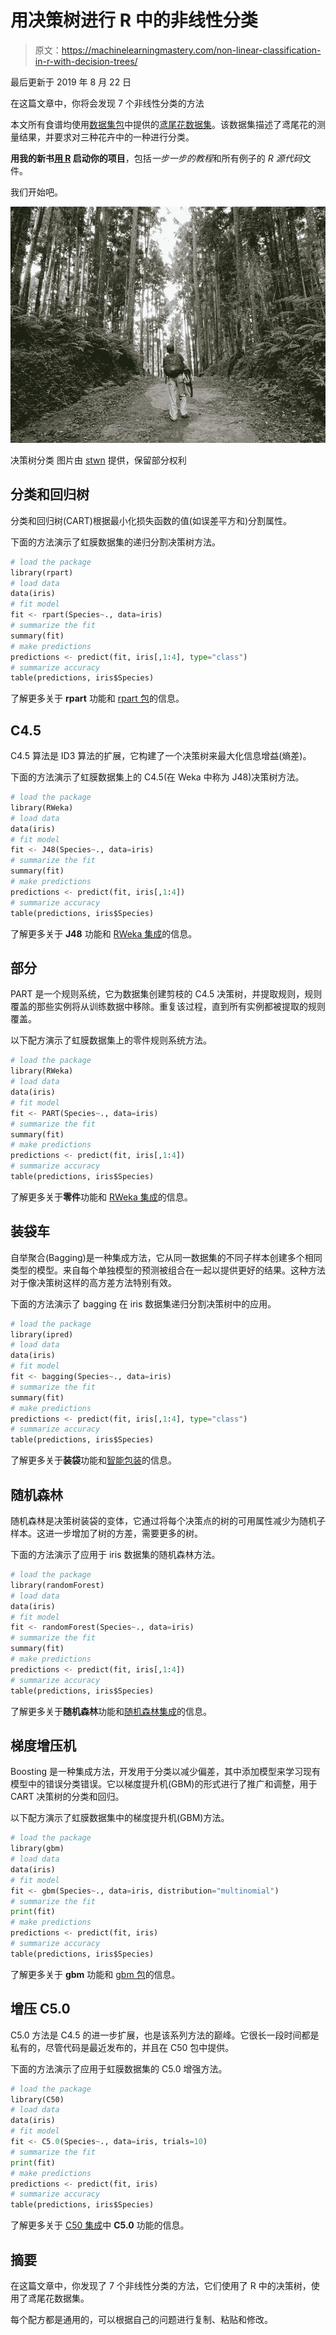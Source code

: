 # 用决策树进行 R 中的非线性分类

> 原文：<https://machinelearningmastery.com/non-linear-classification-in-r-with-decision-trees/>

最后更新于 2019 年 8 月 22 日

在这篇文章中，你将会发现 7 个非线性分类的方法

本文所有食谱均使用[数据集包](http://stat.ethz.ch/R-manual/R-patched/library/datasets/html/00Index.html)中提供的[鸢尾花数据集](http://stat.ethz.ch/R-manual/R-patched/library/datasets/html/iris.html)。该数据集描述了鸢尾花的测量结果，并要求对三种花卉中的一种进行分类。

**用我的新书[用 R](https://machinelearningmastery.com/machine-learning-with-r/) 启动你的项目**，包括*一步一步的教程*和所有例子的 *R 源代码*文件。

我们开始吧。

[![classification with decision trees](img/4cec4d88ec287c897967c86d177005a1.png)](https://machinelearningmastery.com/wp-content/uploads/2014/08/classification-with-decision-trees.jpg)

决策树分类
图片由 [stwn](https://www.flickr.com/photos/stwn/14508509530) 提供，保留部分权利

## 分类和回归树

分类和回归树(CART)根据最小化损失函数的值(如误差平方和)分割属性。

下面的方法演示了虹膜数据集的递归分割决策树方法。

```py
# load the package
library(rpart)
# load data
data(iris)
# fit model
fit <- rpart(Species~., data=iris)
# summarize the fit
summary(fit)
# make predictions
predictions <- predict(fit, iris[,1:4], type="class")
# summarize accuracy
table(predictions, iris$Species)
```

了解更多关于 **rpart** 功能和 [rpart 包](https://cran.r-project.org/web/packages/rpart/index.html)的信息。

## C4.5

C4.5 算法是 ID3 算法的扩展，它构建了一个决策树来最大化信息增益(熵差)。

下面的方法演示了虹膜数据集上的 C4.5(在 Weka 中称为 J48)决策树方法。

```py
# load the package
library(RWeka)
# load data
data(iris)
# fit model
fit <- J48(Species~., data=iris)
# summarize the fit
summary(fit)
# make predictions
predictions <- predict(fit, iris[,1:4])
# summarize accuracy
table(predictions, iris$Species)
```

了解更多关于 **J48** 功能和 [RWeka 集成](https://cran.r-project.org/web/packages/RWeka/index.html)的信息。

## 部分

PART 是一个规则系统，它为数据集创建剪枝的 C4.5 决策树，并提取规则，规则覆盖的那些实例将从训练数据中移除。重复该过程，直到所有实例都被提取的规则覆盖。

以下配方演示了虹膜数据集上的零件规则系统方法。

```py
# load the package
library(RWeka)
# load data
data(iris)
# fit model
fit <- PART(Species~., data=iris)
# summarize the fit
summary(fit)
# make predictions
predictions <- predict(fit, iris[,1:4])
# summarize accuracy
table(predictions, iris$Species)
```

了解更多关于**零件**功能和 [RWeka 集成](https://cran.r-project.org/web/packages/RWeka/index.html)的信息。

## 装袋车

自举聚合(Bagging)是一种集成方法，它从同一数据集的不同子样本创建多个相同类型的模型。来自每个单独模型的预测被组合在一起以提供更好的结果。这种方法对于像决策树这样的高方差方法特别有效。

下面的方法演示了 bagging 在 iris 数据集递归分割决策树中的应用。

```py
# load the package
library(ipred)
# load data
data(iris)
# fit model
fit <- bagging(Species~., data=iris)
# summarize the fit
summary(fit)
# make predictions
predictions <- predict(fit, iris[,1:4], type="class")
# summarize accuracy
table(predictions, iris$Species)
```

了解更多关于**装袋**功能和[智能包装](https://cran.r-project.org/web/packages/ipred/index.html)的信息。

## 随机森林

随机森林是决策树装袋的变体，它通过将每个决策点的树的可用属性减少为随机子样本。这进一步增加了树的方差，需要更多的树。

下面的方法演示了应用于 iris 数据集的随机森林方法。

```py
# load the package
library(randomForest)
# load data
data(iris)
# fit model
fit <- randomForest(Species~., data=iris)
# summarize the fit
summary(fit)
# make predictions
predictions <- predict(fit, iris[,1:4])
# summarize accuracy
table(predictions, iris$Species)
```

了解更多关于**随机森林**功能和[随机森林集成](https://cran.r-project.org/web/packages/randomForest/index.html)的信息。

## 梯度增压机

Boosting 是一种集成方法，开发用于分类以减少偏差，其中添加模型来学习现有模型中的错误分类错误。它以梯度提升机(GBM)的形式进行了推广和调整，用于 CART 决策树的分类和回归。

以下配方演示了虹膜数据集中的梯度提升机(GBM)方法。

```py
# load the package
library(gbm)
# load data
data(iris)
# fit model
fit <- gbm(Species~., data=iris, distribution="multinomial")
# summarize the fit
print(fit)
# make predictions
predictions <- predict(fit, iris)
# summarize accuracy
table(predictions, iris$Species)
```

了解更多关于 **gbm** 功能和 [gbm 包](https://cran.r-project.org/web/packages/gbm/index.html)的信息。

## 增压 C5.0

C5.0 方法是 C4.5 的进一步扩展，也是该系列方法的巅峰。它很长一段时间都是私有的，尽管代码是最近发布的，并且在 C50 包中提供。

下面的方法演示了应用于虹膜数据集的 C5.0 增强方法。

```py
# load the package
library(C50)
# load data
data(iris)
# fit model
fit <- C5.0(Species~., data=iris, trials=10)
# summarize the fit
print(fit)
# make predictions
predictions <- predict(fit, iris)
# summarize accuracy
table(predictions, iris$Species)
```

了解更多关于 [C50 集成](https://cran.r-project.org/web/packages/C50/index.html)中 **C5.0** 功能的信息。

## 摘要

在这篇文章中，你发现了 7 个非线性分类的方法，它们使用了 R 中的决策树，使用了鸢尾花数据集。

每个配方都是通用的，可以根据自己的问题进行复制、粘贴和修改。